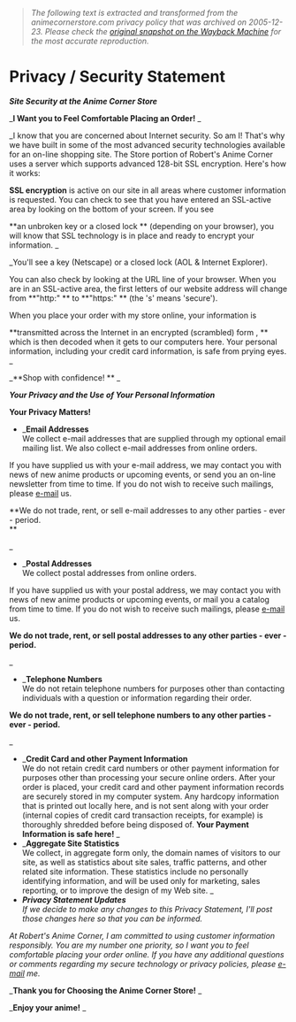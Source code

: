 > *The following text is extracted and transformed from the animecornerstore.com privacy policy that was archived on 2005-12-23. Please check the [original snapshot on the Wayback Machine](https://web.archive.org/web/20051223094647id_/http%3A//www.animecornerstore.com/privsecsat.html) for the most accurate reproduction.*

# Privacy / Security Statement

**_Site Security at the Anime Corner Store_**

_**I Want you to Feel Comfortable Placing an Order!** _

_I know that you are concerned about Internet security. So am I! That's why we have built in some of the most advanced security technologies available for an on-line shopping site. The Store portion of Robert's Anime Corner uses a server which supports advanced 128-bit SSL encryption. Here's how it works:

**SSL encryption** is active on our site in all areas where customer information is requested. You can check to see that you have entered an SSL-active area by looking on the bottom of your screen. If you see 

**an unbroken key or a closed lock ** (depending on your browser), you will know that SSL technology is in place and ready to encrypt your information. _

_You'll see a key (Netscape) or a closed lock  (AOL & Internet Explorer).   
  
You can also check by looking at the URL line of your browser. When you are in an SSL-active area, the first letters of our website address will change from  **"http:" ** to  **"https:" ** (the 's' means 'secure'). 

When you place your order with my store online, your information is 

**transmitted across the Internet in an encrypted (scrambled) form , ** which is then decoded when it gets to our computers here. Your personal information, including your credit card information, is safe from prying eyes. _

_**Shop with confidence! ** _

**_Your Privacy and the Use of Your Personal Information_**

**Your Privacy Matters!**   


  * _**Email Addresses**   
We collect e-mail addresses that are supplied through my optional email mailing list. We also collect e-mail addresses from online orders. 

If you have supplied us with your e-mail address, we may contact you with news of new anime products or upcoming events, or send you an on-line newsletter from time to time. If you do not wish to receive such mailings, please [e-mail](mailto:remove@animecorner.com) us.

**We do not trade, rent, or sell e-mail addresses to any other parties - ever - period.  
**

  
_
  * _**Postal Addresses**   
We collect postal addresses from online orders. 

If you have supplied us with your postal address, we may contact you with news of new anime products or upcoming events, or mail you a catalog from time to time. If you do not wish to receive such mailings, please [e-mail](mailto:remove@animecorner.com) us. 

**We do not trade, rent, or sell postal addresses to any other parties - ever - period.**

_
  * _**Telephone Numbers**   
We do not retain telephone numbers for purposes other than contacting individuals with a question or information regarding their order. 

**We do not trade, rent, or sell telephone numbers to any other parties - ever - period.**

_
  * _**Credit Card and other Payment Information**   
We do not retain credit card numbers or other payment information for purposes other than processing your secure online orders. After your order is placed, your credit card and other payment information records are securely stored in my computer system. Any hardcopy information that is printed out locally here, and is not sent along with your order (internal copies of credit card transaction receipts, for example) is thoroughly shredded before being disposed of. **Your Payment Information is safe here!** _
  * _**Aggregate Site Statistics**   
We collect, in aggregate form only, the domain names of visitors to our site, as well as statistics about site sales, traffic patterns, and other related site information. These statistics include no personally identifying information, and will be used only for marketing, sales reporting, or to improve the design of my Web site. _
  * _**Privacy Statement Updates**   
If we decide to make any changes to this Privacy Statement, I'll post those changes here so that you can be informed._



_At Robert's Anime Corner, I am committed to using customer information responsibly. You are my number one priority, so I want you to feel comfortable placing your order online. If you have any additional questions or comments regarding my secure technology or privacy policies, please [e-mail](mailto:bob@animecorner.com) me._

_**Thank you for Choosing the Anime Corner Store!** _

_**Enjoy your anime!** _
